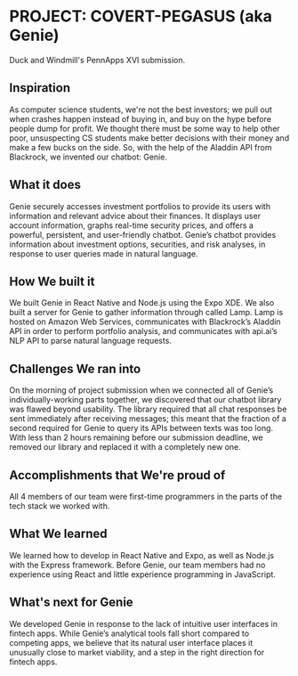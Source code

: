 # PROJECT: COVERT-PEGASUS (aka Genie)

Duck and Windmill's PennApps XVI submission.

## Inspiration

As computer science students, we're not the best investors; we pull out when crashes happen instead of buying in, and buy on the hype before people dump for profit. We thought there must be some way to help other poor, unsuspecting CS students make better decisions with their money and make a few bucks on the side. So, with the help of the Aladdin API from Blackrock, we invented our chatbot: Genie.

## What it does

Genie securely accesses investment portfolios to provide its users with information and relevant advice about their finances. It displays user account information, graphs real-time security prices, and offers a powerful, persistent, and user-friendly chatbot. Genie’s chatbot provides information about investment options, securities, and risk analyses, in response to user queries made in natural language.

## How We built it

We built Genie in React Native and Node.js using the Expo XDE. We also built a server for Genie to gather information through called Lamp. Lamp is hosted on Amazon Web Services, communicates with Blackrock’s Aladdin API in order to perform portfolio analysis, and communicates with api.ai’s NLP API to parse natural language requests.

## Challenges We ran into

On the morning of project submission when we connected all of Genie’s individually-working parts together, we discovered that our chatbot library was flawed beyond usability. The library required that all chat responses be sent immediately after receiving messages; this meant that the fraction of a second required for Genie to query its APIs between texts was too long. With less than 2 hours remaining before our submission deadline, we removed our library and replaced it with a completely new one.

## Accomplishments that We're proud of

All 4 members of our team were first-time programmers in the parts of the tech stack we worked with.

## What We learned

We learned how to develop in React Native and Expo, as well as Node.js with the Express framework. Before Genie, our team members had no experience using React and little experience programming in JavaScript.

## What's next for Genie

We developed Genie in response to the lack of intuitive user interfaces in fintech apps. While Genie’s analytical tools fall short compared to competing apps, we believe that its natural user interface places it unusually close to market viability, and a step in the right direction for fintech apps.

